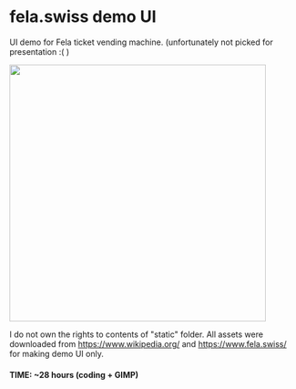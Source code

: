 # fela.swiss demo UI

UI demo for Fela ticket vending machine. (unfortunately not picked for presentation :( )

<img src="static/20231204_103138.jpg" width="450"> 

I do not own the rights to contents of "static" folder. 
All assets were downloaded from https://www.wikipedia.org/
and https://www.fela.swiss/ for making demo UI only.

#### TIME: ~28 hours (coding + GIMP) 
